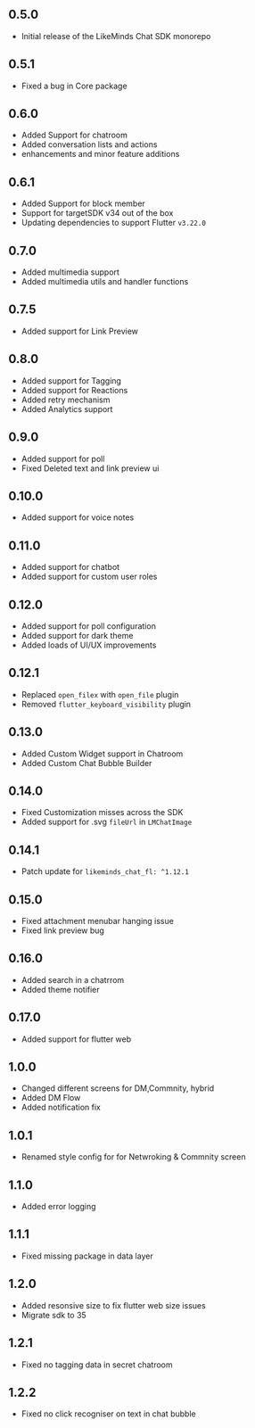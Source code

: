 ## 0.5.0

- Initial release of the LikeMinds Chat SDK monorepo

## 0.5.1

- Fixed a bug in Core package

## 0.6.0

- Added Support for chatroom
- Added conversation lists and actions
- enhancements and minor feature additions

## 0.6.1

- Added Support for block member
- Support for targetSDK v34 out of the box
- Updating dependencies to support Flutter `v3.22.0`

## 0.7.0

- Added multimedia support
- Added multimedia utils and handler functions

## 0.7.5

- Added support for Link Preview

## 0.8.0

- Added support for Tagging
- Added support for Reactions
- Added retry mechanism
- Added Analytics support

## 0.9.0

- Added support for poll
- Fixed Deleted text and link preview ui

## 0.10.0

- Added support for voice notes

## 0.11.0

- Added support for chatbot
- Added support for custom user roles

## 0.12.0

- Added support for poll configuration
- Added support for dark theme
- Added loads of UI/UX improvements

## 0.12.1

- Replaced `open_filex` with `open_file` plugin
- Removed `flutter_keyboard_visibility` plugin

## 0.13.0

- Added Custom Widget support in Chatroom
- Added Custom Chat Bubble Builder

## 0.14.0

- Fixed Customization misses across the SDK
- Added support for .svg `fileUrl` in `LMChatImage`

## 0.14.1

- Patch update for `likeminds_chat_fl: ^1.12.1`

## 0.15.0

- Fixed attachment menubar hanging issue
- Fixed link preview bug

## 0.16.0

- Added search in a chatrrom
- Added theme notifier

## 0.17.0

- Added support for flutter web

## 1.0.0

- Changed different screens for DM,Commnity, hybrid
- Added DM Flow
- Added notification fix

## 1.0.1

- Renamed style config for for Netwroking & Commnity screen

## 1.1.0

- Added error logging

## 1.1.1

- Fixed missing package in data layer

## 1.2.0

- Added resonsive size to fix flutter web size issues
- Migrate sdk to 35

## 1.2.1

- Fixed no tagging data in secret chatroom

## 1.2.2

- Fixed no click recogniser on text in chat bubble
